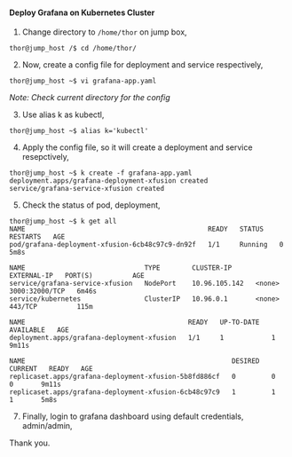 #### Deploy Grafana on Kubernetes Cluster

1. Change directory to `/home/thor` on jump box,

```
thor@jump_host /$ cd /home/thor/
```

2. Now, create a config file for deployment and service respectively,

```
thor@jump_host ~$ vi grafana-app.yaml
```
*Note: Check current directory for the config*

3. Use alias k as kubectl,

```
thor@jump_host ~$ alias k='kubectl'
```


4. Apply the config file, so it will create a deployment and service resepctively,

```
thor@jump_host ~$ k create -f grafana-app.yaml
deployment.apps/grafana-deployment-xfusion created
service/grafana-service-xfusion created
```

5. Check the status of pod, deployment,

```
thor@jump_host ~$ k get all
NAME                                              READY   STATUS    RESTARTS   AGE
pod/grafana-deployment-xfusion-6cb48c97c9-dn92f   1/1     Running   0          5m8s

NAME                              TYPE        CLUSTER-IP      EXTERNAL-IP   PORT(S)          AGE
service/grafana-service-xfusion   NodePort    10.96.105.142   <none>        3000:32000/TCP   6m46s
service/kubernetes                ClusterIP   10.96.0.1       <none>        443/TCP          115m

NAME                                         READY   UP-TO-DATE   AVAILABLE   AGE
deployment.apps/grafana-deployment-xfusion   1/1     1            1           9m11s

NAME                                                    DESIRED   CURRENT   READY   AGE
replicaset.apps/grafana-deployment-xfusion-5b8fd886cf   0         0         0       9m11s
replicaset.apps/grafana-deployment-xfusion-6cb48c97c9   1         1         1       5m8s
```

7. Finally, login to grafana dashboard using default credentials, admin/admin,


Thank you.
